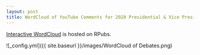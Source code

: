 ```yaml
---
layout: post
title: WordCloud of YouTube Comments for 2020 Presidential & Vice Presidential Debates
---
```

[Interactive WordCloud](http://rpubs.com/john-meaton/wordcloud_debates) is hosted on RPubs. 

![_config.yml]({{ site.baseurl }}/images/WordCloud of Debates.png)
